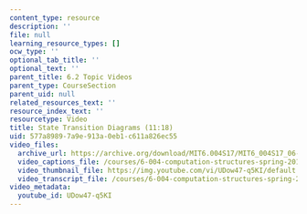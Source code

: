 ```yaml
---
content_type: resource
description: ''
file: null
learning_resource_types: []
ocw_type: ''
optional_tab_title: ''
optional_text: ''
parent_title: 6.2 Topic Videos
parent_type: CourseSection
parent_uid: null
related_resources_text: ''
resource_index_text: ''
resourcetype: Video
title: State Transition Diagrams (11:18)
uid: 577a8989-7a9e-913a-0eb1-c611a826ec55
video_files:
  archive_url: https://archive.org/download/MIT6.004S17/MIT6_004S17_06-02-02_300k.mp4
  video_captions_file: /courses/6-004-computation-structures-spring-2017/8b94f07159ec552dafb306ca31df434a_UDow47-q5KI.vtt
  video_thumbnail_file: https://img.youtube.com/vi/UDow47-q5KI/default.jpg
  video_transcript_file: /courses/6-004-computation-structures-spring-2017/5e562857713f86fcfd953ef842812ff7_UDow47-q5KI.pdf
video_metadata:
  youtube_id: UDow47-q5KI
---
```


